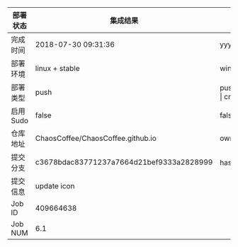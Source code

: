 部署状态 | 集成结果 | 参考值
---|---|---
完成时间 | 2018-07-30 09:31:36 | yyyy-mm-dd hh:mm:ss
部署环境 | linux + stable | window \| linux + stable
部署类型 | push | push \| pull_request \| api \| cron
启用Sudo | false | false \| true
仓库地址 | ChaosCoffee/ChaosCoffee.github.io | owner_name/repo_name
提交分支 | c3678bdac83771237a7664d21bef9333a2828999 | hash 16位
提交信息 | update icon |
Job ID   | 409664638 |
Job NUM  | 6.1 |
